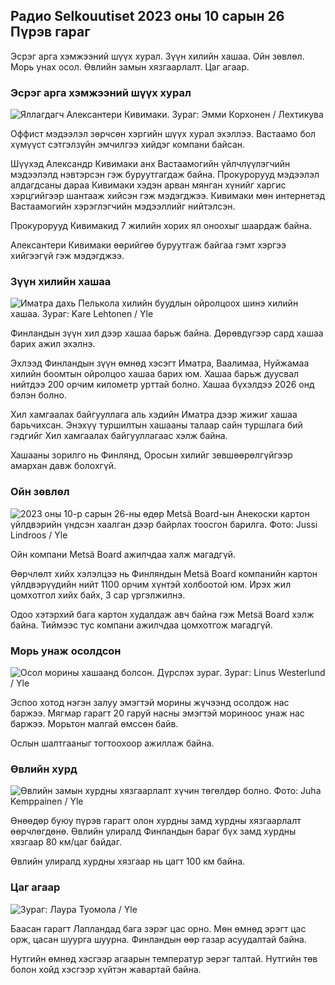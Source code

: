 ## Радио Selkouutiset 2023 оны 10 сарын 26 Пүрэв гараг

Эсрэг арга хэмжээний шүүх хурал. Зүүн хилийн хашаа. Ойн зөвлөл. Морь унах осол. Өвлийн замын хязгаарлалт. Цаг агаар.

### Эсрэг арга хэмжээний шүүх хурал

![Яллагдагч Алексантери Кивимаки. Зураг: Эмми Корхонен / Лехтикува](https://images.cdn.yle.fi/image/upload/c_crop,h_2875,w_5112,x_0,y_568/ar_1.777777777777777,c_fill,g_faces501w,c_fill,g_faces501d,q_auto:eco/f_auto/fl_lossy/v1698305049/39-1191484653a13e7df175)

Оффист мэдээлэл зөрчсөн хэргийн шүүх хурал эхэллээ. Вастаамо бол хүмүүст сэтгэлзүйн эмчилгээ хийдэг компани байсан.

Шүүхэд Александр Кивимаки анх Вастаамогийн үйлчлүүлэгчийн мэдээлэлд нэвтэрсэн гэж буруутгагдаж байна. Прокурорууд мэдээлэл алдагдсаны дараа Кивимаки хэдэн арван мянган хүнийг харгис хэрцгийгээр шантааж хийсэн гэж мэдэгджээ. Кивимаки мөн интернетэд Вастаамогийн хэрэглэгчийн мэдээллийг нийтэлсэн.

Прокурорууд Кивимакид 7 жилийн хорих ял оноохыг шаардаж байна.

Алексантери Кивимаки өөрийгөө буруутгаж байгаа гэмт хэргээ хийгээгүй гэж мэдэгджээ.

### Зүүн хилийн хашаа

![Иматра дахь Пелькола хилийн буудлын ойролцоох шинэ хилийн хашаа. Зураг: Kare Lehtonen / Yle](https://images.cdn.yle.fi/image/upload/c_crop,h_2243,w_3993,x_0,y_0/ar_1.777777777777777,c_fill,g_faces,h_120,w/pr_670/q_auto:eco/f_auto/fl_lossy/v1698323397/39-1191724653a55b2a04b0)

Финландын зүүн хил дээр хашаа барьж байна. Дөрөвдүгээр сард хашаа барих ажил эхэлнэ.

Эхлээд Финландын зүүн өмнөд хэсэгт Иматра, Ваалимаа, Нуйжамаа хилийн боомтын ойролцоо хашаа барих юм. Хашаа барьж дуусвал нийтдээ 200 орчим километр урттай болно. Хашаа бүхэлдээ 2026 онд бэлэн болно.

Хил хамгаалах байгууллага аль хэдийн Иматра дээр жижиг хашаа барьчихсан. Энэхүү туршилтын хашааны талаар сайн туршлага бий гэдгийг Хил хамгаалах байгууллагаас хэлж байна.

Хашааны зорилго нь Финлянд, Оросын хилийг зөвшөөрөлгүйгээр амархан давж болохгүй.

### Ойн зөвлөл

![2023 оны 10-р сарын 26-ны өдөр Metsä Board-ын Анекоски картон үйлдвэрийн үндсэн хаалган дээр байрлах тоосгон барилга. Фото: Jussi Lindroos / Yle](https://images.cdn.yle.fi/image/upload/c_crop,h_2267,w_4031,x_0,y_0/ar_1.777777777777777,c_fill,g_faces,h_120,h_620,w/q_auto:eco/f_auto/fl_lossy/v1698319726/39-1191672653a4ca1724ad)

Ойн компани Metsä Board ажилчдаа халж магадгүй.

Өөрчлөлт хийх хэлэлцээ нь Финляндын Metsä Board компанийн картон үйлдвэрүүдийн нийт 1100 орчим хүнтэй холбоотой юм. Ирэх жил цомхотгол хийх байх, 3 сар үргэлжилнэ.

Одоо хэтэрхий бага картон худалдаж авч байна гэж Metsä Board хэлж байна. Тиймээс тус компани ажилчдаа цомхотгож магадгүй.

### Морь унаж осолдсон

![Осол морины хашаанд болсон. Дүрслэх зураг. Зураг: Linus Westerlund / Yle](https://images.cdn.yle.fi/image/upload/c_crop,h_3375,w_6000,x_0,y_387/ar_1.7777777777777777,c_fill,g_faces,w_02/d_05q_auto:eco/f_auto/fl_lossy/v1692692625/39-116023264e46d0e45030)

Эспоо хотод нэгэн залуу эмэгтэй морины жүчээнд осолдож нас баржээ. Мягмар гарагт 20 гаруй насны эмэгтэй мориноос унаж нас баржээ. Морьтон малгай өмссөн байв.

Ослын шалтгааныг тогтоохоор ажиллаж байна.

### Өвлийн хурд

![Өвлийн замын хурдны хязгаарлалт хүчин төгөлдөр болно. Фото: Juha Kemppainen / Yle](https://images.cdn.yle.fi/image/upload/c_crop,h_2250,w_4000,x_0,y_0/ar_1.7777777777777777,c_fill,g_faces,h_pr_610/d.q_auto:eco/f_auto/fl_lossy/v1603287400/39-7327705f903747751c2)

Өнөөдөр буюу пүрэв гарагт олон хурдны замд хурдны хязгаарлалт өөрчлөгдөнө. Өвлийн улиралд Финландын бараг бүх замд хурдны хязгаар 80 км/цаг байдаг.

Өвлийн улиралд хурдны хязгаар нь цагт 100 км байна.

### Цаг агаар

![ Зураг: Лаура Туомола / Yle](https://images.cdn.yle.fi/image/upload/c_crop,h_1080,w_1919,x_0,y_0/ar_1.7777777777777777,c_fill,g_faces,w_pr_12.5/0/q_auto:eco/f_auto/fl_lossy/v1698292510/39-11913736539e2ff81a55)

Баасан гарагт Лапландад бага зэрэг цас орно. Мөн өмнөд эрэгт цас орж, цасан шуурга шуурна. Финландын өөр газар асуудалтай байна.

Нутгийн өмнөд хэсгээр агаарын температур эерэг талтай. Нутгийн төв болон хойд хэсгээр хүйтэн жавартай байна.